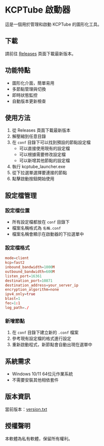 # KCPTube 啟動器

這是一個用於管理和啟動 KCPTube 的圖形化工具。

## 下載

請前往 [Releases](https://github.com/Minidoracat/kcptube_launch/releases) 頁面下載最新版本。

## 功能特點

- 圖形化介面，簡單易用
- 多節點管理與切換
- 即時狀態監控
- 自動版本更新檢查

## 使用方法

1. 從 Releases 頁面下載最新版本
2. 解壓縮到任意目錄
3. 在 `conf` 目錄下可以找到預設的節點設定檔
   - 可以直接使用現有的設定檔
   - 可以根據需要修改設定檔
   - 可以新增其他節點的設定檔
4. 執行 kcptube_launcher.exe
5. 從下拉選單選擇要連接的節點
6. 點擊啟動按鈕開始使用

## 設定檔管理

### 設定檔位置
- 所有設定檔都放在 `conf` 目錄下
- 檔案名稱格式為 `名稱.conf`
- 檔案名稱會顯示在啟動器的下拉選單中

### 設定檔格式
```conf
mode=client
kcp=fast2
inbound_bandwidth=1000M
outbound_bandwidth=600M
listen_port=16361
destination_port=10871
destination_address=your_server_ip
encryption_algorithm=none
ipv4_only=true
blast=1
fec=1:1
log_path=./
```

### 新增節點
1. 在 `conf` 目錄下建立新的 `.conf` 檔案
2. 參考現有設定檔的格式進行設定
3. 重新啟動程式，新節點會自動出現在選單中

## 系統需求

- Windows 10/11 64位元作業系統
- 不需要安裝其他相依套件

## 版本資訊

當前版本：[version.txt](kcptube/version.txt)

## 授權聲明

本軟體為私有軟體，保留所有權利。
